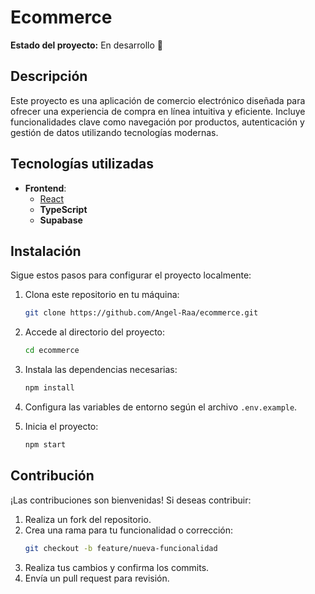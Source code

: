 # Ecommerce


**Estado del proyecto:** En desarrollo 🚧

## Descripción

Este proyecto es una aplicación de comercio electrónico diseñada para ofrecer una experiencia de compra en línea intuitiva y eficiente. Incluye funcionalidades clave como navegación por productos, autenticación y gestión de datos utilizando tecnologías modernas.

## Tecnologías utilizadas

- **Frontend**:
  - [React](https://reactjs.org/)
  - **TypeScript**
  - **Supabase**

## Instalación

Sigue estos pasos para configurar el proyecto localmente:

1. Clona este repositorio en tu máquina:
   ```bash
   git clone https://github.com/Angel-Raa/ecommerce.git
   ```
2. Accede al directorio del proyecto:
   ```bash
   cd ecommerce
   ```
3. Instala las dependencias necesarias:
   ```bash
   npm install
   ```
4. Configura las variables de entorno según el archivo `.env.example`.

5. Inicia el proyecto:
   ```bash
   npm start
   ```

## Contribución

¡Las contribuciones son bienvenidas! Si deseas contribuir:
1. Realiza un fork del repositorio.
2. Crea una rama para tu funcionalidad o corrección:
   ```bash
   git checkout -b feature/nueva-funcionalidad
   ```
3. Realiza tus cambios y confirma los commits.
4. Envía un pull request para revisión.



